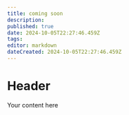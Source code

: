 ```yaml
---
title: coming soon
description: 
published: true
date: 2024-10-05T22:27:46.459Z
tags: 
editor: markdown
dateCreated: 2024-10-05T22:27:46.459Z
---
```


# Header
Your content here